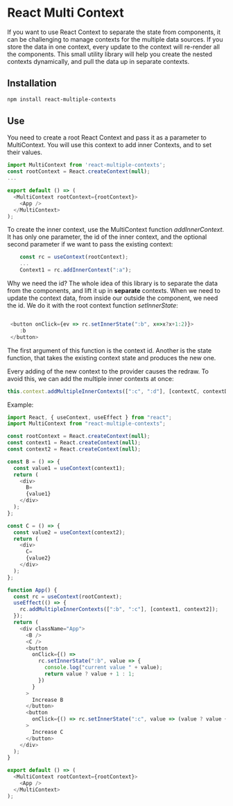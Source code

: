 # React Multi Context
If you want to use React Context to separate the state from components, it can be challenging to manage contexts for the multiple data sources. If you store the data in one context, every update to the context will re-render all the components. This small utility library will help you create the nested contexts dynamically, and pull the data up in separate contexts.
## Installation

```sh
npm install react-multiple-contexts
```
## Use
You need to create a root React Context and pass it as a parameter to MultiContext.
You will use this context to add inner Contexts, and to set their values.

```js
import MultiContext from 'react-multiple-contexts';
const rootContext = React.createContext(null);
...

export default () => (
  <MultiContext rootContext={rootContext}>
    <App />
  </MultiContext>
);
```
To create the inner context, use the MultiContext function _addInnerContext_.
It has only one parameter, the id of the inner context, and the optional second parameter if we want to pass the existing context:

```js
    const rc = useContext(rootContext);
    ...
    Context1 = rc.addInnerContext(":a");
```

Why we need the id? The whole idea of this library is to separate the data from the components, and lift it up in __separate__ contexts.
When we need to update the context data, from inside our outside the component, we need the id. We do it with the root context function _setInnerState_:

```js

 <button onClick={ev => rc.setInnerState(":b", x=>x?x+1:2)}>
    :b
 </button>
```


The first argument of this function is the context id. Another is the  state function, that takes the existing context state and produces the new one.


Every adding of the new context to the provider causes the redraw. To avoid this, we can add the multiple inner contexts at once:

```js
this.context.addMultipleInnerContexts([":c", ":d"], [contextC, contextD]);
```



Example:

```js
import React, { useContext, useEffect } from "react";
import MultiContext from "react-multiple-contexts";

const rootContext = React.createContext(null);
const context1 = React.createContext(null);
const context2 = React.createContext(null);

const B = () => {
  const value1 = useContext(context1);
  return (
    <div>
      B=
      {value1}
    </div>
  );
};

const C = () => {
  const value2 = useContext(context2);
  return (
    <div>
      C=
      {value2}
    </div>
  );
};

function App() {
  const rc = useContext(rootContext);
  useEffect(() => {
    rc.addMultipleInnerContexts([":b", ":c"], [context1, context2]);
  });
  return (
    <div className="App">
      <B />
      <C />
      <button
        onClick={() =>
          rc.setInnerState(":b", value => {
            console.log("current value " + value);
            return value ? value + 1 : 1;
          })
        }
      >
        Increase B
      </button>
      <button
        onClick={() => rc.setInnerState(":c", value => (value ? value + 2 : 1))}
      >
        Increase C
      </button>
    </div>
  );
}

export default () => (
  <MultiContext rootContext={rootContext}>
    <App />
  </MultiContext>
);
```


